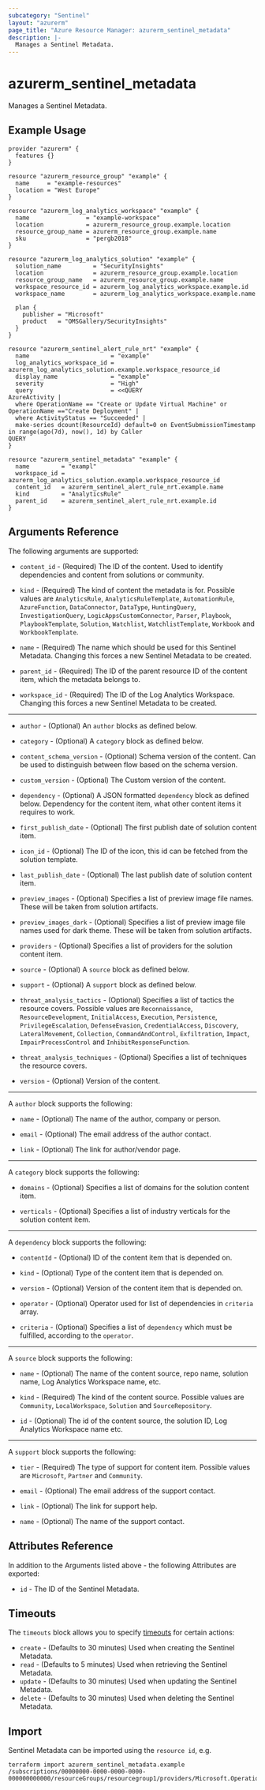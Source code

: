 ```yaml
---
subcategory: "Sentinel"
layout: "azurerm"
page_title: "Azure Resource Manager: azurerm_sentinel_metadata"
description: |-
  Manages a Sentinel Metadata.
---
```


# azurerm_sentinel_metadata

Manages a Sentinel Metadata.

## Example Usage

```hcl
provider "azurerm" {
  features {}
}

resource "azurerm_resource_group" "example" {
  name     = "example-resources"
  location = "West Europe"
}

resource "azurerm_log_analytics_workspace" "example" {
  name                = "example-workspace"
  location            = azurerm_resource_group.example.location
  resource_group_name = azurerm_resource_group.example.name
  sku                 = "pergb2018"
}

resource "azurerm_log_analytics_solution" "example" {
  solution_name         = "SecurityInsights"
  location              = azurerm_resource_group.example.location
  resource_group_name   = azurerm_resource_group.example.name
  workspace_resource_id = azurerm_log_analytics_workspace.example.id
  workspace_name        = azurerm_log_analytics_workspace.example.name

  plan {
    publisher = "Microsoft"
    product   = "OMSGallery/SecurityInsights"
  }
}

resource "azurerm_sentinel_alert_rule_nrt" "example" {
  name                       = "example"
  log_analytics_workspace_id = azurerm_log_analytics_solution.example.workspace_resource_id
  display_name               = "example"
  severity                   = "High"
  query                      = <<QUERY
AzureActivity |
  where OperationName == "Create or Update Virtual Machine" or OperationName =="Create Deployment" |
  where ActivityStatus == "Succeeded" |
  make-series dcount(ResourceId) default=0 on EventSubmissionTimestamp in range(ago(7d), now(), 1d) by Caller
QUERY
}

resource "azurerm_sentinel_metadata" "example" {
  name         = "exampl"
  workspace_id = azurerm_log_analytics_solution.example.workspace_resource_id
  content_id   = azurerm_sentinel_alert_rule_nrt.example.name
  kind         = "AnalyticsRule"
  parent_id    = azurerm_sentinel_alert_rule_nrt.example.id
}
```

## Arguments Reference

The following arguments are supported:

* `content_id` - (Required) The ID of the content. Used to identify dependencies and content from solutions or community.

* `kind` - (Required) The kind of content the metadata is for. Possible values are `AnalyticsRule`, `AnalyticsRuleTemplate`, `AutomationRule`, `AzureFunction`, `DataConnector`, `DataType`, `HuntingQuery`, `InvestigationQuery`, `LogicAppsCustomConnector`, `Parser`, `Playbook`, `PlaybookTemplate`, `Solution`, `Watchlist`, `WatchlistTemplate`, `Workbook` and `WorkbookTemplate`.

* `name` - (Required) The name which should be used for this Sentinel Metadata. Changing this forces a new Sentinel Metadata to be created.

* `parent_id` - (Required) The ID of the parent resource ID of the content item, which the metadata belongs to.

* `workspace_id` - (Required) The ID of the Log Analytics Workspace. Changing this forces a new Sentinel Metadata to be created.

---

* `author` - (Optional) An `author` blocks as defined below.

* `category` - (Optional) A `category` block as defined below.

* `content_schema_version` - (Optional) Schema version of the content. Can be used to distinguish between flow based on the schema version.

* `custom_version` - (Optional) The Custom version of the content.

* `dependency` - (Optional) A JSON formatted `dependency` block as defined below. Dependency for the content item, what other content items it requires to work.

* `first_publish_date` - (Optional) The first publish date of solution content item.

* `icon_id` - (Optional) The ID of the icon, this id can be fetched from the solution template.

* `last_publish_date` - (Optional) The last publish date of solution content item.

* `preview_images` - (Optional) Specifies a list of preview image file names. These will be taken from solution artifacts.

* `preview_images_dark` - (Optional) Specifies a list of preview image file names used for dark theme. These will be taken from solution artifacts.

* `providers` - (Optional) Specifies a list of providers for the solution content item.

* `source` - (Optional) A `source` block as defined below.

* `support` - (Optional) A `support` block as defined below.

* `threat_analysis_tactics` - (Optional) Specifies a list of tactics the resource covers. Possible values are `Reconnaissance`, `ResourceDevelopment`, `InitialAccess`, `Execution`, `Persistence`, `PrivilegeEscalation`, `DefenseEvasion`, `CredentialAccess`, `Discovery`, `LateralMovement`, `Collection`, `CommandAndControl`, `Exfiltration`, `Impact`, `ImpairProcessControl` and `InhibitResponseFunction`.

* `threat_analysis_techniques` - (Optional) Specifies a list of techniques the resource covers.

* `version` - (Optional) Version of the content.

---

A `author` block supports the following:

* `name` - (Optional) The name of the author, company or person.

* `email` - (Optional) The email address of the author contact.

* `link` - (Optional) The link for author/vendor page.

---

A `category` block supports the following:

* `domains` - (Optional) Specifies a list of domains for the solution content item.

* `verticals` - (Optional) Specifies a list of industry verticals for the solution content item.

---

A `dependency` block supports the following:

* `contentId` - (Optional) ID of the content item that is depended on.

* `kind` - (Optional) Type of the content item that is depended on.

* `version` - (Optional) Version of the content item that is depended on.

* `operator` - (Optional) Operator used for list of dependencies in `criteria` array.

* `criteria` - (Optional) Specifies a list of `dependency` which must be fulfilled, according to the `operator`.

---

A `source` block supports the following:

* `name` - (Optional) The name of the content source, repo name, solution name, Log Analytics Workspace name, etc.

* `kind` - (Required) The kind of the content source. Possible values are `Community`, `LocalWorkspace`, `Solution` and `SourceRepository`.

* `id` - (Optional) The id of the content source, the solution ID, Log Analytics Workspace name etc.

---

A `support` block supports the following:

* `tier` - (Required) The type of support for content item. Possible values are `Microsoft`, `Partner` and `Community`.

* `email` - (Optional) The email address of the support contact.

* `link` - (Optional) The link for support help.

* `name` - (Optional) The name of the support contact.

## Attributes Reference

In addition to the Arguments listed above - the following Attributes are exported: 

* `id` - The ID of the Sentinel Metadata.

## Timeouts

The `timeouts` block allows you to specify [timeouts](https://www.terraform.io/language/resources/syntax#operation-timeouts) for certain actions:

* `create` - (Defaults to 30 minutes) Used when creating the Sentinel Metadata.
* `read` - (Defaults to 5 minutes) Used when retrieving the Sentinel Metadata.
* `update` - (Defaults to 30 minutes) Used when updating the Sentinel Metadata.
* `delete` - (Defaults to 30 minutes) Used when deleting the Sentinel Metadata.

## Import

Sentinel Metadata can be imported using the `resource id`, e.g.

```shell
terraform import azurerm_sentinel_metadata.example /subscriptions/00000000-0000-0000-0000-000000000000/resourceGroups/resourcegroup1/providers/Microsoft.OperationalInsights/workspaces/workspace1/providers/Microsoft.SecurityInsights/metadata/metadata1
```
